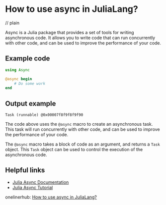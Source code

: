 # How to use async in JuliaLang?
// plain

Async is a Julia package that provides a set of tools for writing asynchronous code. It allows you to write code that can run concurrently with other code, and can be used to improve the performance of your code.

## Example code

```julia
using Async

@async begin
    # Do some work
end
```

## Output example

```
Task (runnable) @0x00007f8f9f8f9f90
```

The code above uses the `@async` macro to create an asynchronous task. This task will run concurrently with other code, and can be used to improve the performance of your code.

The `@async` macro takes a block of code as an argument, and returns a `Task` object. This `Task` object can be used to control the execution of the asynchronous code.

## Helpful links
- [Julia Async Documentation](https://docs.julialang.org/en/v1/stdlib/Async/)
- [Julia Async Tutorial](https://juliabloggers.com/async-tutorial/)

onelinerhub: [How to use async in JuliaLang?](https://onelinerhub.com/julialang/how-to-use-async-in-julialang)